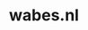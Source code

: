 ---
layout: post
title:  "wabes.nl"
internal_url:  "/dutchgov/wabes.nl.html"
subdomains_count: 1
all_subdomains_count: 2
urls_count: 1
ssl_rank: 0
http_rank: 30
url_link: /data/wabes.nl/urls.txt
all_subdomains_link: /data/wabes.nl/all_subdomains.txt
subdomains_link: /data/wabes.nl/subdomains.txt
categories: dutchgov
---